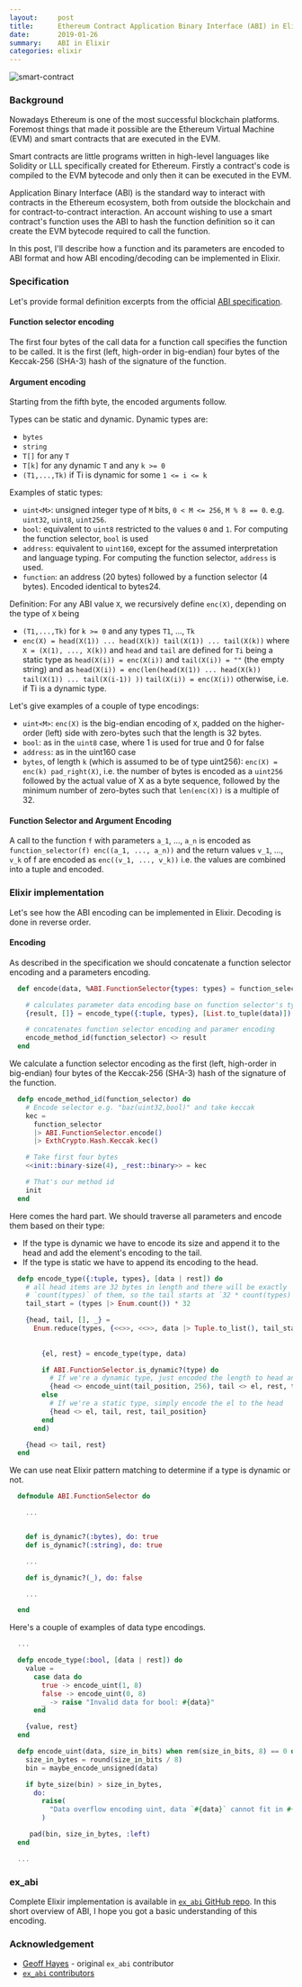 ```yaml
---
layout:     post
title:      Ethereum Contract Application Binary Interface (ABI) in Elixir
date:       2019-01-26
summary:    ABI in Elixir
categories: elixir
---
```


![smart-contract](/images/2019-01-26-hands.jpg)

### Background

Nowadays Ethereum is one of the most successful blockchain platforms. Foremost things that made it possible are the Ethereum Virtual Machine (EVM) and smart contracts that are executed in the EVM.

Smart contracts are little programs written in high-level languages like Solidity or LLL specifically created for Ethereum. Firstly a contract's code is compiled to the EVM bytecode and only then it can be executed in the EVM.

Application Binary Interface (ABI) is the standard way to interact with contracts in the Ethereum ecosystem, both from outside the blockchain and for contract-to-contract interaction. An account wishing to use a smart contract's function uses the ABI to hash the function definition so it can create the EVM bytecode required to call the function.

In this post, I'll describe how a function and its parameters are encoded to ABI format and how ABI encoding/decoding can be implemented in Elixir.

### Specification

Let's provide formal definition excerpts from the official [ABI specification](https://solidity.readthedocs.io/en/develop/abi-spec.html).

#### Function selector encoding

The first four bytes of the call data for a function call specifies the function to be called. It is the first (left, high-order in big-endian) four bytes of the Keccak-256 (SHA-3) hash of the signature of the function.

#### Argument encoding

Starting from the fifth byte, the encoded arguments follow.

Types can be static and dynamic. Dynamic types are:
- `bytes`
- `string`
- `T[]` for any `T`
- `T[k]` for any dynamic `T` and any `k >= 0`
- `(T1,...,Tk)` if Ti is dynamic for some `1 <= i <= k`

Examples of static types:

- `uint<M>`: unsigned integer type of `M` bits, `0 < M <= 256`, `M % 8 == 0`. e.g. `uint32`, `uint8`, `uint256`.
- `bool`: equivalent to `uint8` restricted to the values `0` and `1`. For computing the function selector, `bool` is used
- `address`: equivalent to `uint160`, except for the assumed interpretation and language typing. For computing the function selector, `address` is used.
- `function`: an address (20 bytes) followed by a function selector (4 bytes). Encoded identical to bytes24.

Definition: For any ABI value `X`, we recursively define `enc(X)`, depending on the type of `X` being

- `(T1,...,Tk)` for `k >= 0` and any types `T1`, …, `Tk`
- `enc(X) = head(X(1)) ... head(X(k)) tail(X(1)) ... tail(X(k))` where `X = (X(1), ..., X(k))` and `head` and `tail` are defined for `Ti` being a static type as `head(X(i)) = enc(X(i))` and `tail(X(i)) = ""` (the empty string) and as
`head(X(i)) = enc(len(head(X(1)) ... head(X(k)) tail(X(1)) ... tail(X(i-1)) ))` `tail(X(i)) = enc(X(i))` otherwise, i.e. if Ti is a dynamic type.

Let's give examples of a couple of type encodings:

- `uint<M>`: `enc(X)` is the big-endian encoding of `X`, padded on the higher-order (left) side with zero-bytes such that the length is 32 bytes.
- `bool`: as in the `uint8` case, where 1 is used for true and 0 for false
- `address`: as in the uint160 case
- `bytes`, of length `k` (which is assumed to be of type uint256): `enc(X) = enc(k) pad_right(X)`, i.e. the number of bytes is encoded as a `uint256` followed by the actual value of X as a byte sequence, followed by the minimum number of zero-bytes such that `len(enc(X))` is a multiple of 32.

#### Function Selector and Argument Encoding

A call to the function `f` with parameters `a_1`, ..., `a_n` is encoded as `function_selector(f) enc((a_1, ..., a_n))` and the return values `v_1`, ..., `v_k` of f are encoded as `enc((v_1, ..., v_k))` i.e. the values are combined into a tuple and encoded.

### Elixir implementation

Let's see how the ABI encoding can be implemented in Elixir. Decoding is done in reverse order.

#### Encoding

As described in the specification we should concatenate a function selector encoding and a parameters encoding.

```elixir
  def encode(data, %ABI.FunctionSelector{types: types} = function_selector) do

    # calculates parameter data encoding base on function selector's types
    {result, []} = encode_type({:tuple, types}, [List.to_tuple(data)])

    # concatenates function selector encoding and paramer encoding
    encode_method_id(function_selector) <> result
  end
```

We calculate a function selector encoding as the first (left, high-order in big-endian) four bytes of the Keccak-256 (SHA-3) hash of the signature of the function.

```elixir
  defp encode_method_id(function_selector) do
    # Encode selector e.g. "baz(uint32,bool)" and take keccak
    kec =
      function_selector
      |> ABI.FunctionSelector.encode()
      |> ExthCrypto.Hash.Keccak.kec()

    # Take first four bytes
    <<init::binary-size(4), _rest::binary>> = kec

    # That's our method id
    init
  end
```

Here comes the hard part. We should traverse all parameters and encode them based on their type:

- If the type is dynamic we have to encode its size and append it to the head and add the element's encoding to the tail.
- If the type is static we have to append its encoding to the head.

```elixir
  defp encode_type({:tuple, types}, [data | rest]) do
    # all head items are 32 bytes in length and there will be exactly
    # `count(types)` of them, so the tail starts at `32 * count(types)`.
    tail_start = (types |> Enum.count()) * 32

    {head, tail, [], _} =
      Enum.reduce(types, {<<>>, <<>>, data |> Tuple.to_list(), tail_start}, fn type,
                                                                               {head, tail, data,
                                                                                tail_position} ->
        {el, rest} = encode_type(type, data)

        if ABI.FunctionSelector.is_dynamic?(type) do
          # If we're a dynamic type, just encoded the length to head and the element to body
          {head <> encode_uint(tail_position, 256), tail <> el, rest, tail_position + byte_size(el)}
        else
          # If we're a static type, simply encode the el to the head
          {head <> el, tail, rest, tail_position}
        end
      end)

    {head <> tail, rest}
  end
```

We can use neat Elixir pattern matching to determine if a type is dynamic or not.

```elixir
  defmodule ABI.FunctionSelector do

    ...


    def is_dynamic?(:bytes), do: true
    def is_dynamic?(:string), do: true

    ...

    def is_dynamic?(_), do: false

    ...

  end
```

Here's a couple of examples of data type encodings.

```elixir
  ...

  defp encode_type(:bool, [data | rest]) do
    value =
      case data do
        true -> encode_uint(1, 8)
        false -> encode_uint(0, 8)
        _ -> raise "Invalid data for bool: #{data}"
      end

    {value, rest}
  end

  defp encode_uint(data, size_in_bits) when rem(size_in_bits, 8) == 0 do
    size_in_bytes = round(size_in_bits / 8)
    bin = maybe_encode_unsigned(data)

    if byte_size(bin) > size_in_bytes,
      do:
        raise(
          "Data overflow encoding uint, data `#{data}` cannot fit in #{size_in_bytes * 8} bits"
        )

     pad(bin, size_in_bytes, :left)
  end

  ...
```

### ex_abi

Complete Elixir implementation is available in [`ex_abi` GitHub repo](https://github.com/poanetwork/ex_abi). In this short overview of ABI, I hope you got a basic understanding of this encoding.


### Acknowledgement

- [Geoff Hayes](https://github.com/hayesgm) - original `ex_abi` contributor
- [`ex_abi` contributors](https://github.com/poanetwork/ex_abi/graphs/contributors)
